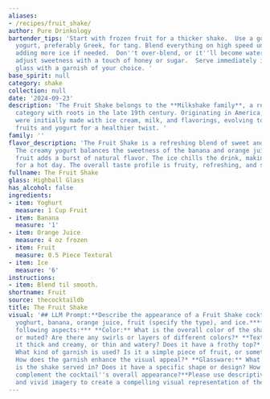 ```yaml
---
aliases:
- /recipes/fruit_shake/
author: Pure Drinkology
bartender_tips: 'Start with frozen fruit for a thicker shake.  Use a good quality
  yogurt, preferably Greek, for tang. Blend everything on high speed until smooth,
  adding more ice if needed.  Don''t over-blend, or it''ll become watery. Taste and
  adjust sweetness with a touch of honey or sugar.  Serve immediately in a chilled
  glass with a garnish of your choice. '
base_spirit: null
category: shake
collection: null
date: '2024-09-23'
description: 'The Fruit Shake belongs to the **Milkshake family**, a refreshing beverage
  category with roots in the late 19th century. Originating in America, milkshakes
  were initially made with ice cream, milk, and flavorings, evolving to incorporate
  fruits and yogurt for a healthier twist. '
family: ''
flavor_description: 'The Fruit Shake is a refreshing blend of sweet and tangy flavors.
  The creamy yogurt balances the sweetness of the banana and orange juice, while the
  fruit adds a burst of natural flavor. The ice chills the drink, making it perfect
  for a hot day. The overall taste profile is fruity, refreshing, and subtly tangy. '
fullname: The Fruit Shake
glass: Highball Glass
has_alcohol: false
ingredients:
- item: Yoghurt
  measure: 1 Cup Fruit
- item: Banana
  measure: '1'
- item: Orange Juice
  measure: 4 oz frozen
- item: Fruit
  measure: 0.5 Piece Textural
- item: Ice
  measure: '6'
instructions:
- item: Blend til smooth.
shortname: Fruit
source: thecocktaildb
title: The Fruit Shake
visual: '## LLM Prompt:**Describe the appearance of a Fruit Shake cocktail made with
  yoghurt, banana, orange juice, fruit (specify the type), and ice.****Focus on the
  following aspects:*** **Color:** What is the overall color of the shake? Is it vibrant
  or muted? Are there any swirls or layers of different colors?* **Texture:**  Is
  it thick and creamy, or thin and watery? Does it have a frothy top?* **Garnish:**
  What kind of garnish is used? Is it a simple piece of fruit, or something more elaborate?
  How does the garnish enhance the visual appeal?* **Glassware:** What kind of glass
  is the shake served in? Does it have a specific shape or design? How does the glassware
  complement the cocktail''s overall appearance?**Please use descriptive language
  and vivid imagery to create a compelling visual representation of the Fruit Shake.** '
---
```



